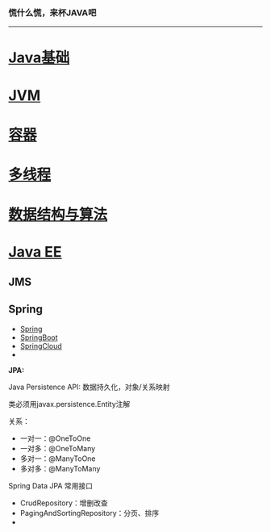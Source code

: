 ### 慌什么慌，来杯JAVA吧

<hr>

# [Java基础](basic.md)


# [JVM](jvm.md)


# [容器](collection.md)


# [多线程](thread.md)

# [数据结构与算法](algorithm.md)

# [Java EE]()

## JMS

## Spring

-   [Spring](Spring.md)
-   [SpringBoot](springboot.md)
-   [SpringCloud]()
-   





**JPA:**

Java Persistence API: 数据持久化，对象/关系映射

类必须用javax.persistence.Entity注解

关系：

-   一对一：@OneToOne
-   一对多：@OneToMany
-   多对一：@ManyToOne
-   多对多：@ManyToMany





Spring Data JPA 常用接口

-   CrudRepository：增删改查
-   PagingAndSortingRepository：分页、排序
-   
